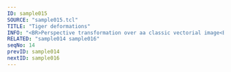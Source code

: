 ```yaml
---
ID: sample015
SOURCE: "sample015.tcl"
TITLE: "Tiger deformations"
INFO: "<BR>Perspective transformation over aa classic vectorial image<BR>data extracted and pre-processed from a SVG image<BR>Interactive Animation"
RELATED: "sample014 sample016"
seqNo: 14
prevID: sample014
nextID: sample016
---
```

